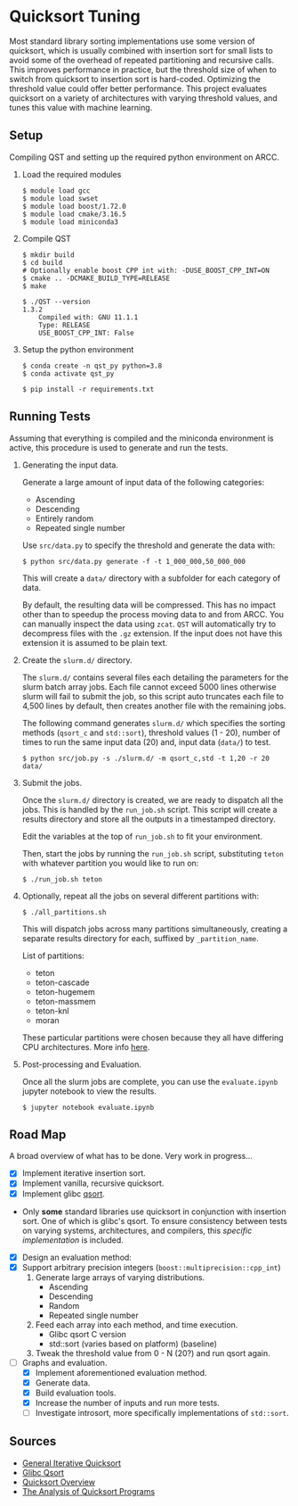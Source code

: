 # Quicksort Tuning

Most standard library sorting implementations use some version of quicksort,
which is usually combined with insertion sort for small lists to avoid some of
the overhead of repeated partitioning and recursive calls. This improves
performance in practice, but the threshold size of when to switch from quicksort
to insertion sort is hard-coded. Optimizing the threshold value could offer
better performance. This project evaluates quicksort on a variety of
architectures with varying threshold values, and tunes this value with machine
learning.

## Setup

Compiling QST and setting up the required python environment on ARCC.

1. Load the required modules

   ```
   $ module load gcc
   $ module load swset
   $ module load boost/1.72.0
   $ module load cmake/3.16.5
   $ module load miniconda3
   ```

2. Compile QST

   ```
   $ mkdir build
   $ cd build
   # Optionally enable boost CPP int with: -DUSE_BOOST_CPP_INT=ON
   $ cmake .. -DCMAKE_BUILD_TYPE=RELEASE
   $ make

   $ ./QST --version
   1.3.2
       Compiled with: GNU 11.1.1
       Type: RELEASE
       USE_BOOST_CPP_INT: False
   ```

3. Setup the python environment

   ```
   $ conda create -n qst_py python=3.8
   $ conda activate qst_py

   $ pip install -r requirements.txt
   ```

## Running Tests

Assuming that everything is compiled and the miniconda environment is active,
this procedure is used to generate and run the tests.

1. Generating the input data.

   Generate a large amount of input data of the following categories:

   - Ascending
   - Descending
   - Entirely random
   - Repeated single number

   Use `src/data.py` to specify the threshold and generate the data with:

   ```
   $ python src/data.py generate -f -t 1_000_000,50_000_000
   ```

   This will create a `data/` directory with a subfolder for each category of
   data.

   By default, the resulting data will be compressed. This has no impact other
   than to speedup the process moving data to and from ARCC. You can manually
   inspect the data using `zcat`. `QST` will automatically try to decompress
   files with the `.gz` extension. If the input does not have this extension it
   is assumed to be plain text.

2. Create the `slurm.d/` directory.

   The `slurm.d/` contains several files each detailing the parameters for the
   slurm batch array jobs. Each file cannot exceed 5000 lines otherwise slurm
   will fail to submit the job, so this script auto truncates each file to 4,500
   lines by default, then creates another file with the remaining jobs.

   The following command generates `slurm.d/` which specifies the sorting
   methods (`qsort_c` and `std::sort`), threshold values (1 - 20), number of
   times to run the same input data (20) and, input data (`data/`) to test.

   ```
   $ python src/job.py -s ./slurm.d/ -m qsort_c,std -t 1,20 -r 20 data/
   ```

3. Submit the jobs.

   Once the `slurm.d/` directory is created, we are ready to dispatch all the
   jobs. This is handled by the `run_job.sh` script. This script will create a
   results directory and store all the outputs in a timestamped directory.

   Edit the variables at the top of `run_job.sh` to fit your environment.

   Then, start the jobs by running the `run_job.sh` script, substituting
   `teton` with whatever partition you would like to run on:

   ```
   $ ./run_job.sh teton
   ```

4. Optionally, repeat all the jobs on several different partitions with:

   ```
   $ ./all_partitions.sh
   ```

   This will dispatch jobs across many partitions simultaneously, creating a
   separate results directory for each, suffixed by `_partition_name`.

   List of partitions:

   - teton
   - teton-cascade
   - teton-hugemem
   - teton-massmem
   - teton-knl
   - moran

   These particular partitions were chosen because they all have differing
   CPU architectures. More info
   [here](https://arccwiki.atlassian.net/wiki/spaces/DOCUMENTAT/pages/82247690/Hardware+-+Teton).

5. Post-processing and Evaluation.

   Once all the slurm jobs are complete, you can use the `evaluate.ipynb`
   jupyter notebook to view the results.

   ```
   $ jupyter notebook evaluate.ipynb
   ```

## Road Map

A broad overview of what has to be done.
Very work in progress...

- [x] Implement iterative insertion sort.
- [x] Implement vanilla, recursive quicksort.
- [x] Implement glibc [qsort](https://github.com/lattera/glibc/blob/master/stdlib/qsort.c).
- Only **some** standard libraries use quicksort in conjunction with insertion
  sort. One of which is glibc's qsort. To ensure consistency between tests on
  varying systems, architectures, and compilers, this _specific implementation_
  is included.
- [x] Design an evaluation method:
- [x] Support arbitrary precision integers (`boost::multiprecision::cpp_int`)
  1. Generate large arrays of varying distributions.
     - Ascending
     - Descending
     - Random
     - Repeated single number
  2. Feed each array into each method, and time execution.
     - Glibc qsort C version
     - std::sort (varies based on platform) (baseline)
  3. Tweak the threshold value from 0 - N (20?) and run qsort again.
- [ ] Graphs and evaluation.
  - [x] Implement aforementioned evaluation method.
  - [x] Generate data.
  - [x] Build evaluation tools.
  - [x] Increase the number of inputs and run more tests.
  - [ ] Investigate introsort, more specifically implementations of `std::sort`.

## Sources

- [General Iterative Quicksort](https://www.geeksforgeeks.org/iterative-quick-sort/)
- [Glibc Qsort](https://github.com/lattera/glibc/blob/master/stdlib/qsort.c)
- [Quicksort Overview](https://www.youtube.com/watch?v=7h1s2SojIRw)
- [The Analysis of Quicksort Programs](https://link.springer.com/content/pdf/10.1007/BF00289467.pdf)
